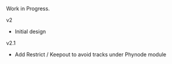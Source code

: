 Work in Progress. 


v2
  - Initial design

v2.1

  - Add Restrict / Keepout to avoid tracks under Phynode module
  
